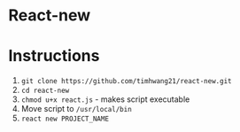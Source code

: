 React-new
======

# Instructions

1. `git clone https://github.com/timhwang21/react-new.git`
2. `cd react-new`
3. `chmod u+x react.js` - makes script executable 
4. Move script to `/usr/local/bin`
5. `react new PROJECT_NAME`
